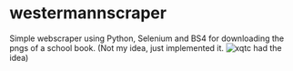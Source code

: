 # westermannscraper
<!-- westermann stinkst -->

Simple webscraper using Python, Selenium and BS4 for downloading the pngs of a school book. (Not my idea, just implemented it. ![xqtc](https://github.com/xqtc) had the idea)
